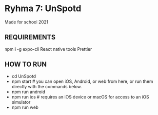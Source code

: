 # Ryhma 7: UnSpotd

Made for school 2021

## REQUIREMENTS

npm i -g expo-cli
React native tools
Prettier

## HOW TO RUN

-   cd UnSpotd
-   npm start # you can open iOS, Android, or web from here, or run them directly with the commands below.
-   npm run android
-   npm run ios # requires an iOS device or macOS for access to an iOS simulator
-   npm run web
